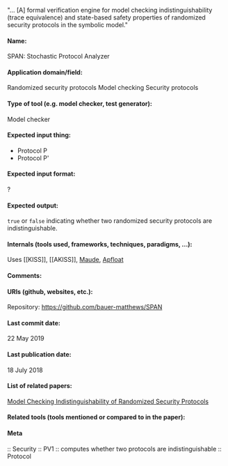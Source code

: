 "... [A] formal verification engine for model checking indistinguishability (trace equivalence) and state-based safety properties of randomized security protocols in the symbolic model."

#### Name:
SPAN: Stochastic Protocol Analyzer

#### Application domain/field:
Randomized security protocols
Model checking
Security protocols

#### Type of tool (e.g. model checker, test generator):
Model checker

#### Expected input thing:
- Protocol P
- Protocol P'

#### Expected input format:
?

#### Expected output:
`true` or `false` indicating whether two randomized security protocols are indistinguishable.

#### Internals (tools used, frameworks, techniques, paradigms, ...):
Uses [[KISS]], [[AKISS]], [Maude](../../Formats/Maude.md), [Apfloat](../Libraries/Apfloat.md)

#### Comments:

#### URIs (github, websites, etc.):
Repository: https://github.com/bauer-matthews/SPAN

#### Last commit date:
22 May 2019

#### Last publication date:
18 July 2018

#### List of related papers:
[Model Checking Indistinguishability of Randomized Security Protocols](https://doi.org/10.1007/978-3-319-96142-2_10)

#### Related tools (tools mentioned or compared to in the paper):

#### Meta
:: Security
:: PV1           :: computes whether two protocols are indistinguishable
:: Protocol